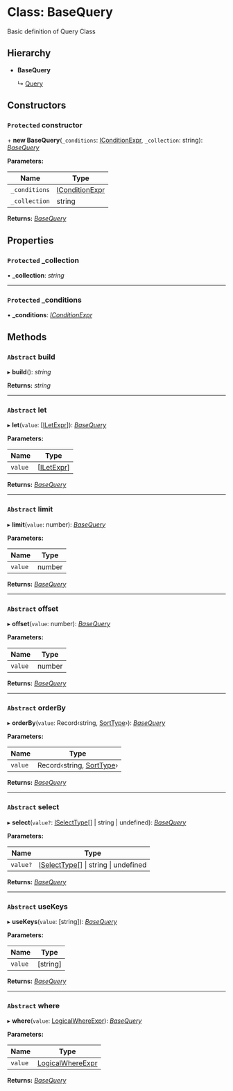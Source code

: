 # Class: BaseQuery

Basic definition of Query Class

## Hierarchy

* **BaseQuery**

  ↳ [Query](query.md)

## Constructors

### `Protected` constructor

\+ **new BaseQuery**(`_conditions`: [IConditionExpr](../interfaces/iconditionexpr.md), `_collection`: string): *[BaseQuery](basequery.md)*

**Parameters:**

Name | Type |
------ | ------ |
`_conditions` | [IConditionExpr](../interfaces/iconditionexpr.md) |
`_collection` | string |

**Returns:** *[BaseQuery](basequery.md)*

## Properties

### `Protected` _collection

• **_collection**: *string*

___

### `Protected` _conditions

• **_conditions**: *[IConditionExpr](../interfaces/iconditionexpr.md)*

## Methods

### `Abstract` build

▸ **build**(): *string*

**Returns:** *string*

___

### `Abstract` let

▸ **let**(`value`: [[ILetExpr](../interfaces/iletexpr.md)]): *[BaseQuery](basequery.md)*

**Parameters:**

Name | Type |
------ | ------ |
`value` | [[ILetExpr](../interfaces/iletexpr.md)] |

**Returns:** *[BaseQuery](basequery.md)*

___

### `Abstract` limit

▸ **limit**(`value`: number): *[BaseQuery](basequery.md)*

**Parameters:**

Name | Type |
------ | ------ |
`value` | number |

**Returns:** *[BaseQuery](basequery.md)*

___

### `Abstract` offset

▸ **offset**(`value`: number): *[BaseQuery](basequery.md)*

**Parameters:**

Name | Type |
------ | ------ |
`value` | number |

**Returns:** *[BaseQuery](basequery.md)*

___

### `Abstract` orderBy

▸ **orderBy**(`value`: Record‹string, [SortType](../globals.md#sorttype)›): *[BaseQuery](basequery.md)*

**Parameters:**

Name | Type |
------ | ------ |
`value` | Record‹string, [SortType](../globals.md#sorttype)› |

**Returns:** *[BaseQuery](basequery.md)*

___

### `Abstract` select

▸ **select**(`value?`: [ISelectType](../globals.md#iselecttype)[] | string | undefined): *[BaseQuery](basequery.md)*

**Parameters:**

Name | Type |
------ | ------ |
`value?` | [ISelectType](../globals.md#iselecttype)[] &#124; string &#124; undefined |

**Returns:** *[BaseQuery](basequery.md)*

___

### `Abstract` useKeys

▸ **useKeys**(`value`: [string]): *[BaseQuery](basequery.md)*

**Parameters:**

Name | Type |
------ | ------ |
`value` | [string] |

**Returns:** *[BaseQuery](basequery.md)*

___

### `Abstract` where

▸ **where**(`value`: [LogicalWhereExpr](../globals.md#logicalwhereexpr)): *[BaseQuery](basequery.md)*

**Parameters:**

Name | Type |
------ | ------ |
`value` | [LogicalWhereExpr](../globals.md#logicalwhereexpr) |

**Returns:** *[BaseQuery](basequery.md)*
